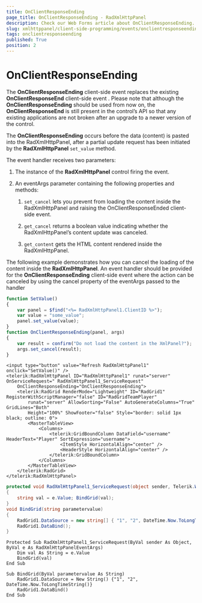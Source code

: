```yaml
---
title: OnClientResponseEnding
page_title: OnClientResponseEnding - RadXmlHttpPanel
description: Check our Web Forms article about OnClientResponseEnding.
slug: xmlhttppanel/client-side-programming/events/onclientresponseending
tags: onclientresponseending
published: True
position: 2
---
```


# OnClientResponseEnding





The **OnClientResponseEnding** client-side event replaces the existing **OnClientResponseEnd** client-side event . Please note that although the **OnClientResponseEnding** should be used from now on, the **OnClientResponseEnd** is still present in the control’s API so that any existing applications are not broken after an upgrade to a newer version of the control.

The **OnClientResponseEnding** occurs before the data (content) is pasted into the RadXmlHttpPanel, after a partial update request has been initiated by the **RadXmlHttpPanel** `set_value` method.

The event handler receives two parameters:

1. The instance of the **RadXmlHttpPanel** control firing the event.

1. An eventArgs parameter containing the following properties and methods:

	1. `set_cancel` lets you prevent from loading the content inside the RadXmlHttpPanel and raising the OnClientResponseEnded client-side event.
	
	1. `get_cancel` returns a boolean value indicating whether the RadXmlHttpPanel’s content update was canceled.
	
	1. `get_content` gets the HTML content rendered inside the RadXmlHttpPanel.

The following example demonstrates how you can cancel the loading of the content inside the **RadXmlHttpPanel**. An event handler should be provided for the **OnClientResponseEnding** client-side event where the action can be canceled by using the cancel property of the eventArgs passed to the handler

````JavaScript
function SetValue()
{
    var panel = $find("<%= RadXmlHttpPanel1.ClientID %>");
    var value = "some_value";
    panel.set_value(value);
}
function OnClientResponseEnding(panel, args)
{
    var result = confirm("Do not load the content in the XmlPanel?");
    args.set_cancel(result);
}
````





````ASP.NET
<input type="button" value="Refresh RadXmlHttpPanel1" onclick="SetValue()" />
<telerik:RadXmlHttpPanel ID="RadXmlHttpPanel1" runat="server" OnServiceRequest=" RadXmlHttpPanel1_ServiceRequest"
    OnClientResponseEnding="OnClientResponseEnding">
    <telerik:RadGrid RenderMode="Lightweight" ID="RadGrid1" RegisterWithScriptManager="false" ID="RadGridTeamPlayer"
        runat="server" AllowSorting="False" AutoGenerateColumns="True" GridLines="Both"
        Height="100%" ShowFooter="false" Style="border: solid 1px black; outline: 0">
        <MasterTableView>
            <Columns>
                <telerik:GridBoundColumn DataField="username" HeaderText="Player" SortExpression="username">
                    <ItemStyle HorizontalAlign="center" />
                    <HeaderStyle HorizontalAlign="center" />
                </telerik:GridBoundColumn>
            </Columns>
        </MasterTableView>
    </telerik:RadGrid>
</telerik:RadXmlHttpPanel>
````





````C#
protected void RadXmlHttpPanel1_ServiceRequest(object sender, Telerik.Web.UI.RadXmlHttpPanelEventArgs e)
{
	string val = e.Value; BindGrid(val);
}
void BindGrid(string parametervalue)
{
	RadGrid1.DataSource = new string[] { "1", "2", DateTime.Now.ToLongTimeString() };
	RadGrid1.DataBind();
}
````
````VB
Protected Sub RadXmlHttpPanel1_ServiceRequest(ByVal sender As Object, ByVal e As RadXmlHttpPanelEventArgs)
    Dim val As String = e.Value
    BindGrid(val)
End Sub

Sub BindGrid(ByVal parametervalue As String)
    RadGrid1.DataSource = New String() {"1", "2", DateTime.Now.ToLongTimeString()}
    RadGrid1.DataBind()
End Sub
````

